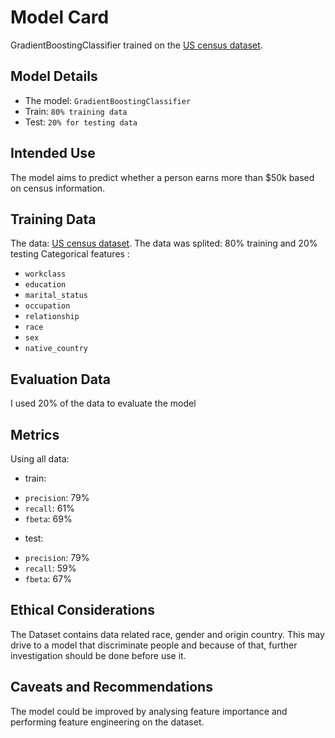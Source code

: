 # Model Card

GradientBoostingClassifier trained on the [US census dataset](https://archive.ics.uci.edu/ml/datasets/census+income).

## Model Details

- The model: `GradientBoostingClassifier`
- Train: `80% training data`
- Test: `20% for testing data`

## Intended Use

The model aims to predict whether a person earns more than $50k based on census information.

## Training Data

The data: [US census dataset](https://archive.ics.uci.edu/ml/datasets/census+income).
The data was splited: 80% training and 20% testing
Categorical features :

- `workclass`
- `education`
- `marital_status`
- `occupation`
- `relationship`
- `race`
- `sex`
- `native_country`

## Evaluation Data

I used 20% of the data to evaluate the model

## Metrics

Using all data:

- train:

* `precision`: 79%
* `recall`: 61%
* `fbeta`: 69%

- test:

* `precision`: 79%
* `recall`: 59%
* `fbeta`: 67%

## Ethical Considerations

The Dataset contains data related race, gender and origin country. This may drive to a model that discriminate people and because of that, further investigation should be done before use it.

## Caveats and Recommendations

The model could be improved by analysing feature importance and performing feature engineering on the dataset.

